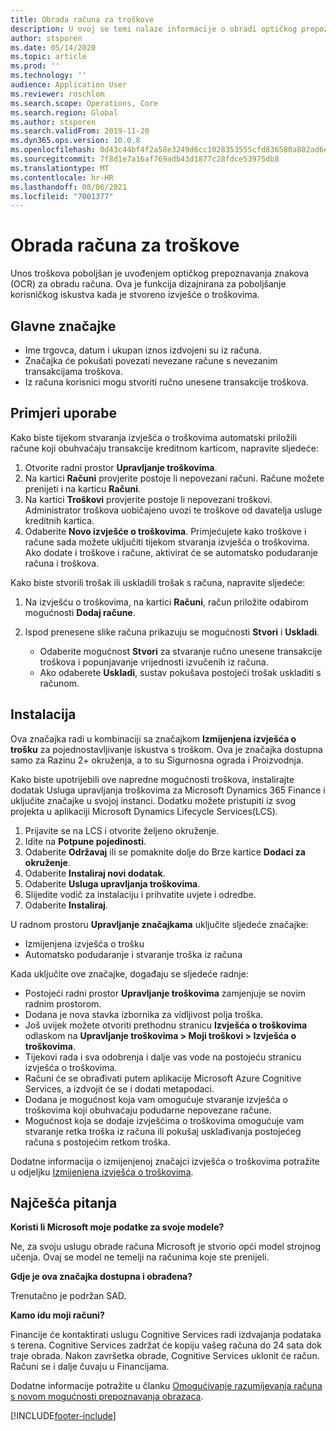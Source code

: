 ```yaml
---
title: Obrada računa za troškove
description: U ovoj se temi nalaze informacije o obradi optičkog prepoznavanja znakova (OCR, optical character recognition) za račune. Ova je funkcija dizajnirana za poboljšanje korisničkog iskustva kada je izvješće o troškovima stvoreno u aplikaciji Microsoft Dynamics 365 Finance.
author: stsporen
ms.date: 05/14/2020
ms.topic: article
ms.prod: ''
ms.technology: ''
audience: Application User
ms.reviewer: roschlom
ms.search.scope: Operations, Core
ms.search.region: Global
ms.author: stsporen
ms.search.validFrom: 2019-11-20
ms.dyn365.ops.version: 10.0.8
ms.openlocfilehash: 0d43c44bf4f2a58e3249d6cc1028353555cfd836580a802ad6e1878dc9b2e263
ms.sourcegitcommit: 7f8d1e7a16af769adb43d1877c28fdce53975db8
ms.translationtype: MT
ms.contentlocale: hr-HR
ms.lasthandoff: 08/06/2021
ms.locfileid: "7001377"
---
```

# <a name="expense-receipt-processing"></a>Obrada računa za troškove

Unos troškova poboljšan je uvođenjem optičkog prepoznavanja znakova (OCR) za obradu računa. Ova je funkcija dizajnirana za poboljšanje korisničkog iskustva kada je stvoreno izvješće o troškovima.

## <a name="key-features"></a>Glavne značajke

- Ime trgovca, datum i ukupan iznos izdvojeni su iz računa.
- Značajka će pokušati povezati nevezane račune s nevezanim transakcijama troškova.
- Iz računa korisnici mogu stvoriti ručno unesene transakcije troškova.

## <a name="usage-examples"></a>Primjeri uporabe

Kako biste tijekom stvaranja izvješća o troškovima automatski priložili račune koji obuhvaćaju transakcije kreditnom karticom, napravite sljedeće:

  1. Otvorite radni prostor **Upravljanje troškovima**.
  2. Na kartici **Računi** provjerite postoje li nepovezani računi. Račune možete prenijeti i na karticu **Računi**.
  3. Na kartici **Troškovi** provjerite postoje li nepovezani troškovi. Administrator troškova uobičajeno uvozi te troškove od davatelja usluge kreditnih kartica.
  4. Odaberite **Novo izvješće o troškovima**. Primjećujete kako troškove i račune sada možete uključiti tijekom stvaranja izvješća o troškovima. Ako dodate i troškove i račune, aktivirat će se automatsko podudaranje računa i troškova.

Kako biste stvorili trošak ili uskladili trošak s računa, napravite sljedeće:

  1. Na izvješću o troškovima, na kartici **Računi**, račun priložite odabirom mogućnosti **Dodaj račune**.
  2. Ispod prenesene slike računa prikazuju se mogućnosti **Stvori** i **Uskladi**.

      - Odaberite mogućnost **Stvori** za stvaranje ručno unesene transakcije troškova i popunjavanje vrijednosti izvučenih iz računa.
      - Ako odaberete **Uskladi**, sustav pokušava postojeći trošak uskladiti s računom.

## <a name="installation"></a>Instalacija

Ova značajka radi u kombinaciji sa značajkom **Izmijenjena izvješća o trošku** za pojednostavljivanje iskustva s troškom. Ova je značajka dostupna samo za Razinu 2+ okruženja, a to su Sigurnosna ograda i Proizvodnja.

Kako biste upotrijebili ove napredne mogućnosti troškova, instalirajte dodatak Usluga upravljanja troškovima za Microsoft Dynamics 365 Finance i uključite značajke u svojoj instanci. Dodatku možete pristupiti iz svog projekta u aplikaciji Microsoft Dynamics Lifecycle Services(LCS).

1. Prijavite se na LCS i otvorite željeno okruženje.
2. Idite na **Potpune pojedinosti**.
3. Odaberite **Održavaj** ili se pomaknite dolje do Brze kartice **Dodaci za okruženje**.
4. Odaberite **Instaliraj novi dodatak**.
5. Odaberite **Usluga upravljanja troškovima**.
6. Slijedite vodič za instalaciju i prihvatite uvjete i odredbe.
7. Odaberite **Instaliraj**.

U radnom prostoru **Upravljanje značajkama** uključite sljedeće značajke:

- Izmijenjena izvješća o trošku
- Automatsko podudaranje i stvaranje troška iz računa

Kada uključite ove značajke, događaju se sljedeće radnje:

- Postojeći radni prostor **Upravljanje troškovima** zamjenjuje se novim radnim prostorom.
- Dodana je nova stavka izbornika za vidljivost polja troška.
- Još uvijek možete otvoriti prethodnu stranicu **Izvješća o troškovima** odlaskom na **Upravljanje troškovima > Moji troškovi > Izvješća o troškovima**.
- Tijekovi rada i sva odobrenja i dalje vas vode na postojeću stranicu izvješća o troškovima.
- Računi će se obrađivati putem aplikacije Microsoft Azure Cognitive Services, a izdvojit će se i dodati metapodaci.
- Dodana je mogućnost koja vam omogućuje stvaranje izvješća o troškovima koji obuhvaćaju podudarne nepovezane račune.
- Mogućnost koja se dodaje izvješćima o troškovima omogućuje vam stvaranje retka troška iz računa ili pokušaj usklađivanja postojećeg računa s postojećim retkom troška.

Dodatne informacija o izmijenjenoj značajci izvješća o troškovima potražite u odjeljku [Izmijenjena izvješća o troškovima](ExpenseWorkspaceNew.md).

## <a name="frequently-asked-questions"></a>Najčešća pitanja

**Koristi li Microsoft moje podatke za svoje modele?**

Ne, za svoju uslugu obrade računa Microsoft je stvorio opći model strojnog učenja. Ovaj se model ne temelji na računima koje ste prenijeli.

**Gdje je ova značajka dostupna i obrađena?**

Trenutačno je podržan SAD.

**Kamo idu moji računi?**

Financije će kontaktirati uslugu Cognitive Services radi izdvajanja podataka s terena. Cognitive Services zadržat će kopiju vašeg računa do 24 sata dok traje obrada. Nakon završetka obrade, Cognitive Services uklonit će račun. Računi se i dalje čuvaju u Financijama.

Dodatne informacije potražite u članku [Omogućivanje razumijevanja računa s novom mogućnosti prepoznavanja obrazaca](https://azure.microsoft.com/blog/enable-receipt-understanding-with-form-recognizer-s-new-capability/).


[!INCLUDE[footer-include](../includes/footer-banner.md)]
